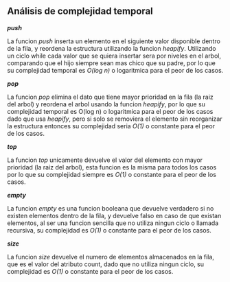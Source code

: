 ## Análisis de complejidad temporal

***push***

La funcion *push* inserta un elemento en el siguiente valor disponible dentro de la fila, y reordena la estructura utilizando la funcion *heapify*. Utilizando un ciclo while cada valor que se quiera insertar sera por niveles en el arbol, comparando que el hijo siempre sean mas chico que su padre, por lo que su complejidad temporal es *O(log n)* o logaritmica para el peor de los casos.

***pop***

La funcion *pop* elimina el dato que tiene mayor prioridad en la fila (la raiz del arbol) y reordena el arbol usando la funcion *heapify*, por lo que su complejidad temporal es O(log n) o logaritmica para el peor de los casos dado que usa *heapify*, pero si solo se removiera el elemento sin reorganizar la estructura entonces su complejidad seria *O(1)* o constante para el peor de los casos.

***top***

La funcion *top* unicamente devuelve el valor del elemento con mayor prioridad (la raiz del arbol), esta funcion es la misma para todos los casos por lo que su complejidad siempre es *O(1)* o constante para el peor de los casos.

***empty***

La funcion *empty* es una funcion booleana que devuelve verdadero si no existen elementos dentro de la fila, y devuelve falso en caso de que existan elementos, al ser una funcion sencilla que no utiliza ningun ciclo o llamada recursiva, su complejidad es *O(1)* o constante para el peor de los casos.

***size***

La funcion *size* devuelve el numero de elementos almacenados en la fila, que es el valor del atributo count, dado que no utiliza ningun ciclo, su complejidad es *O(1)* o constante para el peor de los casos.
